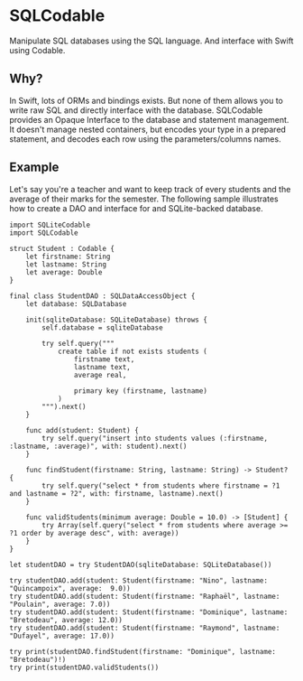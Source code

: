 # SQLCodable

Manipulate SQL databases using the SQL language. And interface with Swift using Codable.

## Why?

In Swift, lots of ORMs and bindings exists. But none of them allows you to write raw SQL and directly interface with the database.
SQLCodable provides an Opaque Interface to the database and statement management. It doesn't manage nested containers, but encodes
your type in a prepared statement, and decodes each row using the parameters/columns names.

## Example

Let's say you're a teacher and want to keep track of every students and the average of their marks for the semester.
The following sample illustrates how to create a DAO and interface for and SQLite-backed database.

```{swift}
import SQLiteCodable
import SQLCodable

struct Student : Codable {
	let firstname: String
	let lastname: String
	let average: Double
}

final class StudentDAO : SQLDataAccessObject {
	let database: SQLDatabase

	init(sqliteDatabase: SQLiteDatabase) throws {
		self.database = sqliteDatabase

		try self.query("""
			create table if not exists students (
				firstname text,
				lastname text,
				average real,

				primary key (firstname, lastname)
			)
		""").next()
	}

	func add(student: Student) {
		try self.query("insert into students values (:firstname, :lastname, :average)", with: student).next()
	}

	func findStudent(firstname: String, lastname: String) -> Student? {
		try self.query("select * from students where firstname = ?1 and lastname = ?2", with: firstname, lastname).next()
	}

	func validStudents(minimum average: Double = 10.0) -> [Student] {
		try Array(self.query("select * from students where average >= ?1 order by average desc", with: average))
	}
}

let studentDAO = try StudentDAO(sqliteDatabase: SQLiteDatabase())

try studentDAO.add(student: Student(firstname: "Nino", lastname: "Quincampoix", average:  9.0))
try studentDAO.add(student: Student(firstname: "Raphaël", lastname: "Poulain", average: 7.0))
try studentDAO.add(student: Student(firstname: "Dominique", lastname: "Bretodeau", average: 12.0))
try studentDAO.add(student: Student(firstname: "Raymond", lastname: "Dufayel", average: 17.0))

try print(studentDAO.findStudent(firstname: "Dominique", lastname: "Bretodeau")!)
try print(studentDAO.validStudents())

```

